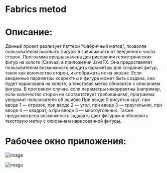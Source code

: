 # Fabrics metod
# Описание: 
Данный проект реализует паттерн "Фабричный метод", позволяя пользователям рисовать фигуры в зависимости от введенного числа сторон. Программа предназначена для рисования геометрических фигур на холсте (Canvas) в приложении JavaFX. Она предоставляет пользователям возможность вводить параметры для создания фигур, таких как количество сторон, и отображать их на экране. Если введенные параметры корректны и фигура может быть создана, она будет нарисована на холсте, а текстовая метка обновится с описанием фигуры. В противном случае, если параметры некорректны (например, если количество сторон не соответствует требованиям), программа уведомит пользователя об ошибке.При вводе 0 рисуется круг, при вводе 1 — отрезок, при вводе 2 — угол, при вводе 3 — треугольник, при вводе 4 — квадрат, а при вводе 5 — многоугольник. Также предусмотрена возможность задавать цвет фигурам и обновлять текстовую метку с описанием нарисованной фигуры.
# Рабочее окно приложения:

![image](https://github.com/user-attachments/assets/4f91a662-00b6-4041-bf8b-a4565046bae0)

![image](https://github.com/user-attachments/assets/283fe0e3-695a-435d-892a-2e2b927a28d5)
